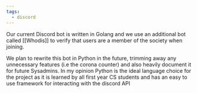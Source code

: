 ```yaml
---
tags:
  - discord
---
```


Our current Discord bot is written in Golang and we use an additional bot called [[Whodis]] to verify that users are a member of the society when joining.

We plan to rewrite this bot in Python in the future, trimming away any unnecessary features (i.e the corona counter) and also heavily document it for future Sysadmins. In my opinion Python is the ideal language choice for the project as it is learned by all first year CS students and has an easy to use framework for interacting with the discord API